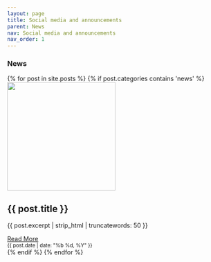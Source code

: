 ```yaml
---
layout: page
title: Social media and announcements
parent: News
nav: Social media and announcements
nav_order: 1
---
```




<!-- <a href="https://twitter.com/plymUni?ref_src=twsrc%5Etfw" class="twitter-follow-button" data-lang="en" data-dnt="true"
    data-show-count="false">Follow @plymUni</a>
<script async src="https://platform.twitter.com/widgets.js" charset="utf-8"></script> -->

<!-- <a class="twitter-timeline" href="https://twitter.com/PlymUni?ref_src=twsrc%5Etfw">Tweets by PlymUni</a> <script async src="https://platform.twitter.com/widgets.js" charset="utf-8"></script> -->

### News
<div class="container custom-container">
    {% for post in site.posts %}
      {% if post.categories contains 'news' %}
    <div class="blog-row">
        <div class="col-md-3">
            <div class="blog-block">
                <img src="{{ post.thumbnail }}" style="height: 250px; width: 250px; display: block;" class="img-fluid">
            </div>
        </div>
        <div class="col-md-9">
            <div class="blog-block">
                <h2>{{ post.title }}</h2>
                <p>
                    {{ post.excerpt | strip_html | truncatewords: 50 }}
                </p>
            </div>
            <div class="d-flex justify-content-between align-items-center">
                <div class="btn-group">
                    <a class="btn btn-sm btn-outline-secondary" href="{{post.url}}" role="button">Read More</a>
                </div>
                <small class="text-muted">{{ post.date | date: "%b %d, %Y" }}</small>
            </div>
        </div>
    </div>
      {% endif %}
    {% endfor %}
</div>